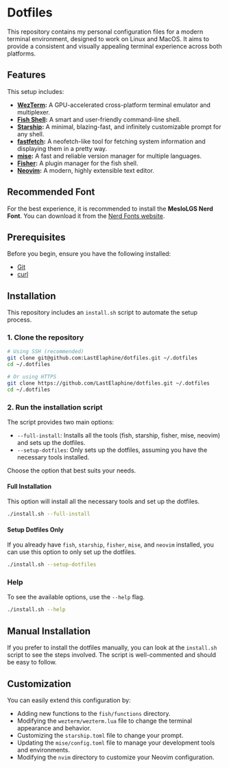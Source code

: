 # Dotfiles

This repository contains my personal configuration files for a modern terminal environment, designed to work on Linux and MacOS. It aims to provide a consistent and visually appealing terminal experience across both platforms.

## Features

This setup includes:

-   **[WezTerm](https://wezfurlong.org/wezterm/):** A GPU-accelerated cross-platform terminal emulator and multiplexer.
-   **[Fish Shell](https://fishshell.com/):** A smart and user-friendly command-line shell.
-   **[Starship](https://starship.rs/):** A minimal, blazing-fast, and infinitely customizable prompt for any shell.
-   **[fastfetch](https://github.com/fastfetch-cli/fastfetch):** A neofetch-like tool for fetching system information and displaying them in a pretty way.
-   **[mise](https://github.com/jdx/mise):** A fast and reliable version manager for multiple languages.
-   **[Fisher](https://github.com/jorgebucaran/fisher):** A plugin manager for the fish shell.
-   **[Neovim](https://neovim.io/):** A modern, highly extensible text editor.

## Recommended Font

For the best experience, it is recommended to install the **MesloLGS Nerd Font**. You can download it from the [Nerd Fonts website](https://www.nerdfonts.com/font-downloads).

## Prerequisites

Before you begin, ensure you have the following installed:

-   [Git](https://git-scm.com/)
-   [curl](https://curl.se/)

## Installation

This repository includes an `install.sh` script to automate the setup process.

### 1. Clone the repository

```bash
# Using SSH (recommended)
git clone git@github.com:LastElaphine/dotfiles.git ~/.dotfiles
cd ~/.dotfiles

# Or using HTTPS
git clone https://github.com/LastElaphine/dotfiles.git ~/.dotfiles
cd ~/.dotfiles
```

### 2. Run the installation script

The script provides two main options:

-   `--full-install`: Installs all the tools (fish, starship, fisher, mise, neovim) and sets up the dotfiles.
-   `--setup-dotfiles`: Only sets up the dotfiles, assuming you have the necessary tools installed.

Choose the option that best suits your needs.

#### Full Installation

This option will install all the necessary tools and set up the dotfiles.

```bash
./install.sh --full-install
```

#### Setup Dotfiles Only

If you already have `fish`, `starship`, `fisher`, `mise`, and `neovim` installed, you can use this option to only set up the dotfiles.

```bash
./install.sh --setup-dotfiles
```

### Help

To see the available options, use the `--help` flag.

```bash
./install.sh --help
```

## Manual Installation

If you prefer to install the dotfiles manually, you can look at the `install.sh` script to see the steps involved. The script is well-commented and should be easy to follow.

## Customization

You can easily extend this configuration by:

-   Adding new functions to the `fish/functions` directory.
-   Modifying the `wezterm/wezterm.lua` file to change the terminal appearance and behavior.
-   Customizing the `starship.toml` file to change your prompt.
-   Updating the `mise/config.toml` file to manage your development tools and environments.
-   Modifying the `nvim` directory to customize your Neovim configuration.
